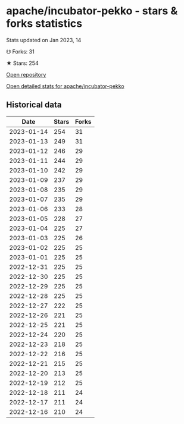 # apache/incubator-pekko - stars & forks statistics

Stats updated on Jan 2023, 14

☋ Forks: 31

★ Stars: 254

[Open repository](https://github.com/apache/incubator-pekko)

[Open detailed stats for apache/incubator-pekko](https://reviewgithub.com/rep/apache/incubator-pekko)

## Historical data
| Date | Stars | Forks |
|------|-------|-------|
| 2023-01-14 | 254 | 31 | 
| 2023-01-13 | 249 | 31 | 
| 2023-01-12 | 246 | 29 | 
| 2023-01-11 | 244 | 29 | 
| 2023-01-10 | 242 | 29 | 
| 2023-01-09 | 237 | 29 | 
| 2023-01-08 | 235 | 29 | 
| 2023-01-07 | 235 | 29 | 
| 2023-01-06 | 233 | 28 | 
| 2023-01-05 | 228 | 27 | 
| 2023-01-04 | 225 | 27 | 
| 2023-01-03 | 225 | 26 | 
| 2023-01-02 | 225 | 25 | 
| 2023-01-01 | 225 | 25 | 
| 2022-12-31 | 225 | 25 | 
| 2022-12-30 | 225 | 25 | 
| 2022-12-29 | 225 | 25 | 
| 2022-12-28 | 225 | 25 | 
| 2022-12-27 | 222 | 25 | 
| 2022-12-26 | 221 | 25 | 
| 2022-12-25 | 221 | 25 | 
| 2022-12-24 | 220 | 25 | 
| 2022-12-23 | 218 | 25 | 
| 2022-12-22 | 216 | 25 | 
| 2022-12-21 | 215 | 25 | 
| 2022-12-20 | 213 | 25 | 
| 2022-12-19 | 212 | 25 | 
| 2022-12-18 | 211 | 24 | 
| 2022-12-17 | 211 | 24 | 
| 2022-12-16 | 210 | 24 | 

